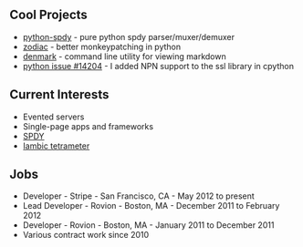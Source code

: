 Cool Projects
-------------

- [python-spdy](http://github.com/colinmarc/python-spdy) - pure python spdy parser/muxer/demuxer
- [zodiac](http://github.com/colinmarc/zodiac) - better monkeypatching in python
- [denmark](http://github.com/colinmarc/denmark) - command line utility for viewing markdown
- [python issue #14204](http://hg.python.org/cpython/rev/2514a4e2b3ce) - I added NPN support to the ssl library in cpython

Current Interests
-----------------

- Evented servers
- Single-page apps and frameworks
- [SPDY](http://dev.chromium.org/spdy)
- [Iambic tetrameter](/poetry.html)

Jobs
------------------

- Developer - Stripe - San Francisco, CA - May 2012 to present
- Lead Developer - Rovion - Boston, MA - December 2011 to February 2012
- Developer - Rovion - Boston, MA - January 2011 to December 2011
- Various contract work since 2010
